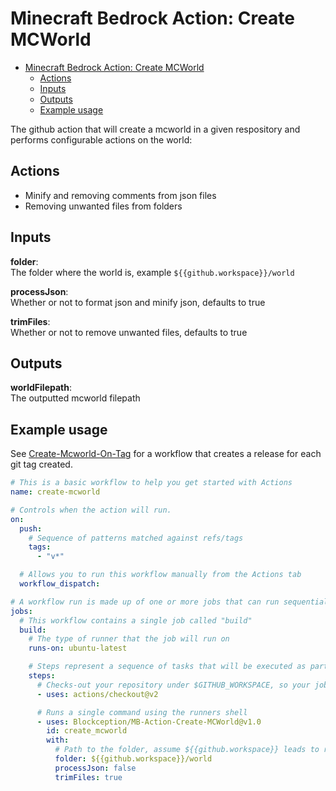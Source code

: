 # Minecraft Bedrock Action: Create MCWorld

- [Minecraft Bedrock Action: Create MCWorld](#minecraft-bedrock-action-create-mcworld)
  - [Actions](#actions)
  - [Inputs](#inputs)
  - [Outputs](#outputs)
  - [Example usage](#example-usage)

The github action that will create a mcworld in a given respository and performs configurable actions on the world:

## Actions

- Minify and removing comments from json files
- Removing unwanted files from folders

## Inputs

**folder**:  
The folder where the world is, example `${{github.workspace}}/world`

**processJson**:  
Whether or not to format json and minify json, defaults to true

**trimFiles**:  
Whether or not to remove unwanted files, defaults to true

## Outputs

**worldFilepath**:  
The outputted mcworld filepath

## Example usage

See [Create-Mcworld-On-Tag](examples/Create-Mcworld-On-Tag.yml) for a workflow that creates a release for each git tag created.

```yml
# This is a basic workflow to help you get started with Actions
name: create-mcworld

# Controls when the action will run.
on:
  push:
    # Sequence of patterns matched against refs/tags
    tags:
      - "v*"

  # Allows you to run this workflow manually from the Actions tab
  workflow_dispatch:

# A workflow run is made up of one or more jobs that can run sequentially or in parallel
jobs:
  # This workflow contains a single job called "build"
  build:
    # The type of runner that the job will run on
    runs-on: ubuntu-latest

    # Steps represent a sequence of tasks that will be executed as part of the job
    steps:
      # Checks-out your repository under $GITHUB_WORKSPACE, so your job can access it
      - uses: actions/checkout@v2

      # Runs a single command using the runners shell
      - uses: Blockception/MB-Action-Create-MCWorld@v1.0
        id: create_mcworld
        with:
          # Path to the folder, assume ${{github.workspace}} leads to root of the repo
          folder: ${{github.workspace}}/world
          processJson: false
          trimFiles: true
```
